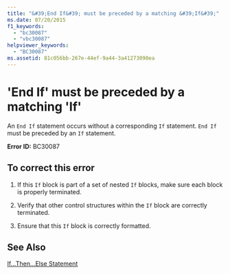 ```yaml
---
title: "&#39;End If&#39; must be preceded by a matching &#39;If&#39;"
ms.date: 07/20/2015
f1_keywords: 
  - "bc30087"
  - "vbc30087"
helpviewer_keywords: 
  - "BC30087"
ms.assetid: 81c056bb-267e-44ef-9a44-3a41273090ea
---
```

# &#39;End If&#39; must be preceded by a matching &#39;If&#39;
An `End If` statement occurs without a corresponding `If` statement. `End If` must be preceded by an `If` statement.  
  
 **Error ID:** BC30087  
  
## To correct this error  
  
1. If this `If` block is part of a set of nested `If` blocks, make sure each block is properly terminated.  
  
2. Verify that other control structures within the `If` block are correctly terminated.  
  
3. Ensure that this `If` block is correctly formatted.  
  
## See Also  
 [If...Then...Else Statement](../../visual-basic/language-reference/statements/if-then-else-statement.md)

